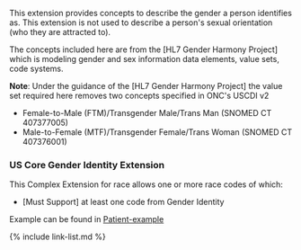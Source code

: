 This extension provides concepts to describe the gender a person identifies as. This extension is not used to describe a person's sexual orientation (who they are attracted to).

The concepts included here are from the [HL7 Gender Harmony Project]  which is modeling gender and sex information data elements, value sets, code systems.

**Note**: Under the guidance of the [HL7 Gender Harmony Project] the value set required here removes two concepts specified in ONC's USCDI v2 
- Female-to-Male (FTM)/Transgender Male/Trans Man (SNOMED CT 407377005)
-  Male-to-Female (MTF)/Transgender Female/Trans Woman (SNOMED CT 407376001)


### US Core Gender Identity Extension

This Complex Extension for race allows one or more race codes of which:

- [Must Support] at least one code from Gender Identity


Example can be found in [Patient-example](Patient-example.html)

{% include link-list.md %}
